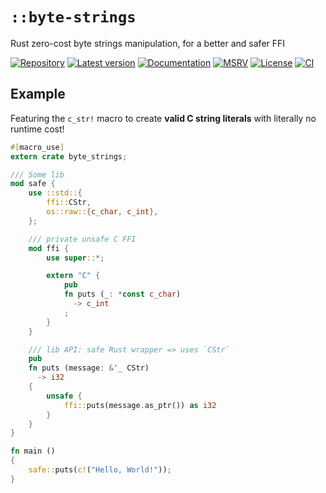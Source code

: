 # `::byte-strings`

Rust zero-cost byte strings manipulation, for a better and safer FFI

[![Repository](https://img.shields.io/badge/repository-GitHub-brightgreen.svg)](
https://github.com/danielhenrymantilla/byte-strings-rs)
[![Latest version](https://img.shields.io/crates/v/byte-strings.svg)](
https://crates.io/crates/byte-strings)
[![Documentation](https://docs.rs/byte-strings/badge.svg)](
https://docs.rs/byte-strings)
[![MSRV](https://img.shields.io/badge/MSRV-1.65.0-white)](
https://gist.github.com/danielhenrymantilla/8e5b721b3929084562f8f65668920c33)
[![License](https://img.shields.io/crates/l/byte-strings.svg)](
https://github.com/danielhenrymantilla/byte-strings-rs/blob/master/LICENSE-ZLIB)
[![CI](https://github.com/danielhenrymantilla/byte-strings-rs/workflows/CI/badge.svg)](
https://github.com/danielhenrymantilla/byte-strings-rs/actions)

<!-- Templated by `cargo-generate` using https://github.com/danielhenrymantilla/proc-macro-template -->

## Example

Featuring the `c_str!` macro to create **valid C string literals** with
literally no runtime cost!

```rust
#[macro_use]
extern crate byte_strings;

/// Some lib
mod safe {
    use ::std::{
        ffi::CStr,
        os::raw::{c_char, c_int},
    };

    /// private unsafe C FFI
    mod ffi {
        use super::*;

        extern "C" {
            pub
            fn puts (_: *const c_char)
              -> c_int
            ;
        }
    }

    /// lib API: safe Rust wrapper => uses `CStr`
    pub
    fn puts (message: &'_ CStr)
      -> i32
    {
        unsafe {
            ffi::puts(message.as_ptr()) as i32
        }
    }
}

fn main ()
{
    safe::puts(c!("Hello, World!"));
}
```

